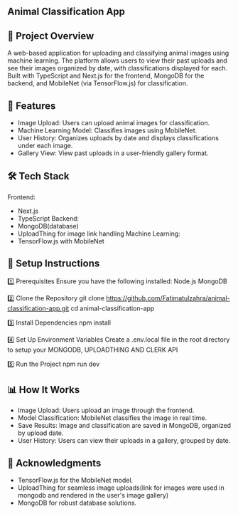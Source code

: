 ## Animal Classification App
## 📜 Project Overview
A web-based application for uploading and classifying animal images using machine learning. The platform allows users to view their past uploads and see their images organized by date, with classifications displayed for each. Built with TypeScript and Next.js for the frontend, MongoDB for the backend, and MobileNet (via TensorFlow.js) for classification.

## 🚀 Features
- Image Upload: Users can upload animal images for classification.
- Machine Learning Model: Classifies images using MobileNet.
- User History: Organizes uploads by date and displays classifications under each image.
- Gallery View: View past uploads in a user-friendly gallery format.

## 🛠️ Tech Stack
Frontend:
- Next.js
- TypeScript
Backend:
- MongoDB(database)
- UploadThing for image link handling
Machine Learning:
- TensorFlow.js with MobileNet

## 📝 Setup Instructions
1️⃣ Prerequisites
Ensure you have the following installed:
Node.js
MongoDB

2️⃣ Clone the Repository
git clone https://github.com/Fatimatulzahra/animal-classification-app.git
cd animal-classification-app

3️⃣ Install Dependencies
npm install

4️⃣ Set Up Environment Variables
Create a .env.local file in the root directory to setup your MONGODB, UPLOADTHING AND CLERK API

5️⃣ Run the Project
npm run dev


## 📊 How It Works
- Image Upload: Users upload an image through the frontend.
- Model Classification: MobileNet classifies the image in real time.
- Save Results: Image and classification are saved in MongoDB, organized by upload date.
- User History: Users can view their uploads in a gallery, grouped by date.

## 🤝 Acknowledgments
- TensorFlow.js for the MobileNet model.
- UploadThing for seamless image uploads(link for images were used in mongodb and rendered in the user's image gallery)
- MongoDB for robust database solutions.

